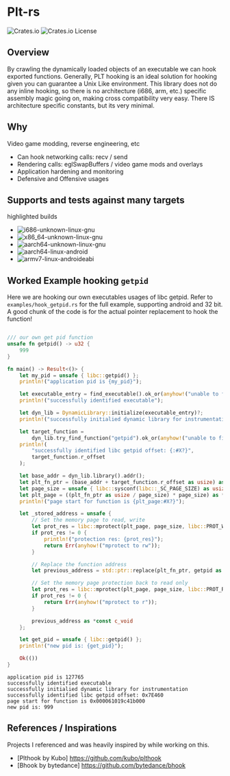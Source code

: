 # Plt-rs
![Crates.io](https://img.shields.io/crates/v/plt-rs)
![Crates.io License](https://img.shields.io/crates/l/plt-rs)

## Overview
By crawling the dynamically loaded objects of an executable we can hook exported functions.
Generally, PLT hooking is an ideal solution for hooking given you can guarantee a Unix Like environment.
This library does not do any inline hooking, so there is no architecture (i686, arm, etc.) specific assembly magic going on, 
making cross compatibility very easy. There IS architecture specific constants, but its very minimal. 

## Why
Video game modding, reverse engineering, etc
- Can hook networking calls: recv / send
- Rendering calls: eglSwapBuffers / video game mods and overlays
- Application hardening and monitoring
- Defensive and Offensive usages

## Supports and tests against many targets
highlighted builds
- ![i686-unknown-linux-gnu](https://github.com/ohchase/plt-rs/actions/workflows/i686-unknown-linux-gnu.yml/badge.svg)
- ![x86_64-unknown-linux-gnu](https://github.com/ohchase/plt-rs/actions/workflows/x86_64-unknown-linux-gnu.yml/badge.svg)
- ![aarch64-unknown-linux-gnu](https://github.com/ohchase/plt-rs/actions/workflows/aarch64-unknown-linux-gnu.yml/badge.svg)
- ![aarch64-linux-android](https://github.com/ohchase/plt-rs/actions/workflows/aarch64-linux-android.yml/badge.svg)
- ![armv7-linux-androideabi](https://github.com/ohchase/plt-rs/actions/workflows/armv7-linux-androideabi.yml/badge.svg)

## Worked Example hooking `getpid`
Here we are hooking our own executables usages of libc getpid.
Refer to `examples/hook_getpid.rs` for the full example, supporting android and 32 bit.
A good chunk of the code is for the actual pointer replacement to hook the function!

```rust

/// our own get pid function
unsafe fn getpid() -> u32 {
    999
}

fn main() -> Result<()> {
    let my_pid = unsafe { libc::getpid() };
    println!("application pid is {my_pid}");

    let executable_entry = find_executable().ok_or(anyhow!("unable to find target executable"))?;
    println!("successfully identified executable");

    let dyn_lib = DynamicLibrary::initialize(executable_entry)?;
    println!("successfully initialied dynamic library for instrumentation");

    let target_function =
        dyn_lib.try_find_function("getpid").ok_or(anyhow!("unable to find getpid symbol"))?;
    println!(
        "successfully identified libc getpid offset: {:#X?}",
        target_function.r_offset
    );

    let base_addr = dyn_lib.library().addr();
    let plt_fn_ptr = (base_addr + target_function.r_offset as usize) as *mut *mut c_void;
    let page_size = unsafe { libc::sysconf(libc::_SC_PAGE_SIZE) as usize };
    let plt_page = ((plt_fn_ptr as usize / page_size) * page_size) as *mut c_void;
    println!("page start for function is {plt_page:#X?}");

    let _stored_address = unsafe {
        // Set the memory page to read, write
        let prot_res = libc::mprotect(plt_page, page_size, libc::PROT_WRITE | libc::PROT_READ);
        if prot_res != 0 {
            println!("protection res: {prot_res}");
            return Err(anyhow!("mprotect to rw"));
        }

        // Replace the function address
        let previous_address = std::ptr::replace(plt_fn_ptr, getpid as *mut _);

        // Set the memory page protection back to read only
        let prot_res = libc::mprotect(plt_page, page_size, libc::PROT_READ);
        if prot_res != 0 {
            return Err(anyhow!("mprotect to r"));
        }

        previous_address as *const c_void
    };

    let get_pid = unsafe { libc::getpid() };
    println!("new pid is: {get_pid}");

    Ok(())
}
```

```terminal
application pid is 127765
successfully identified executable
successfully initialied dynamic library for instrumentation
successfully identified libc getpid offset: 0x7E460
page start for function is 0x000061019c41b000
new pid is: 999
```

## References / Inspirations
Projects I referenced and was heavily inspired by while working on this.
- [Plthook by Kubo] https://github.com/kubo/plthook
- [Bhook by bytedance] https://github.com/bytedance/bhook
